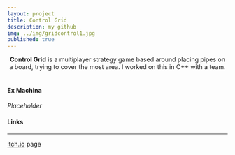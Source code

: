 ```yaml
---
layout: project
title: Control Grid
description: my github 
img: ../img/gridcontrol1.jpg 
published: true
---
```


<center><b>Control Grid</b> is a multiplayer strategy game based around placing pipes on a board, trying to cover the most area. I worked on this in C++ with a team. </center><br/>

#### Ex Machina
*Placeholder*

#### Links
----
[itch.io][itch] page

[itch]: https://machjacob.itch.io/control-grid
